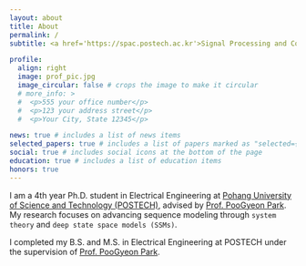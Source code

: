 ```yaml
---
layout: about
title: About
permalink: /
subtitle: <a href='https://spac.postech.ac.kr'>Signal Processing and Control Lab (SPaC)</a>. minseon25@postech.ac.kr

profile:
  align: right
  image: prof_pic.jpg
  image_circular: false # crops the image to make it circular
  # more_info: >
  #  <p>555 your office number</p>
  #  <p>123 your address street</p>
  #  <p>Your City, State 12345</p>

news: true # includes a list of news items
selected_papers: true # includes a list of papers marked as "selected={true}"
social: true # includes social icons at the bottom of the page
education: true # includes a list of education items
honors: true
---
```


I am a 4th year Ph.D. student in Electrical Engineering at [Pohang University of Science and Technology (POSTECH)](https://postech.ac.kr/eng/), advised by [Prof. PooGyeon Park](https://scholar.google.co.kr/citations?hl=ko&user=ktTQiqsAAAAJ&view_op=list_works).
My research focuses on advancing sequence modeling through `system theory` and `deep state space models (SSMs)`.

I completed my B.S. and M.S. in Electrical Engineering at POSTECH under the supervision of [Prof. PooGyeon Park](https://scholar.google.co.kr/citations?hl=ko&user=ktTQiqsAAAAJ&view_op=list_works).
